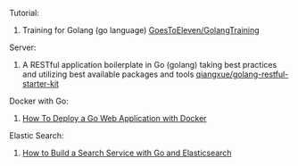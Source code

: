 Tutorial:
1. Training for Golang (go language) [GoesToEleven/GolangTraining](https://github.com/GoesToEleven/GolangTraining)

Server:
1. A RESTful application boilerplate in Go (golang) taking best practices and utilizing best available packages and tools [qiangxue/golang-restful-starter-kit](https://github.com/qiangxue/golang-restful-starter-kit)

Docker with Go:
1. [How To Deploy a Go Web Application with Docker](https://semaphoreci.com/community/tutorials/how-to-deploy-a-go-web-application-with-docker)

Elastic Search:
1. [How to Build a Search Service with Go and Elasticsearch](https://outcrawl.com/go-elastic-search-service/)
